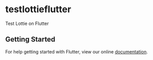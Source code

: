 # testlottieflutter

Test Lottie on Flutter

## Getting Started

For help getting started with Flutter, view our online
[documentation](https://flutter.io/).
